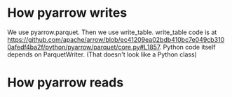 # How pyarrow writes 
We use pyarrow.parquet. 
Then we use write_table.
write_table code is at https://github.com/apache/arrow/blob/ec41209ea02bdb410bc7e049cb3100afedf4ba2f/python/pyarrow/parquet/core.py#L1857.
Python code itself depends on ParquetWriter. (That doesn't look like a Python class)
# How pyarrow reads
